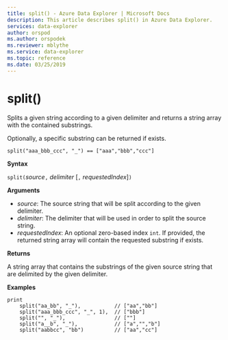 ```yaml
---
title: split() - Azure Data Explorer | Microsoft Docs
description: This article describes split() in Azure Data Explorer.
services: data-explorer
author: orspod
ms.author: orspodek
ms.reviewer: mblythe
ms.service: data-explorer
ms.topic: reference
ms.date: 03/25/2019
---
```

# split()

Splits a given string according to a given delimiter and returns a string array with the contained substrings.

Optionally, a specific substring can be returned if exists.

```kusto
split("aaa_bbb_ccc", "_") == ["aaa","bbb","ccc"]
```

**Syntax**

`split(`*source*`,` *delimiter* [`,` *requestedIndex*]`)`

**Arguments**

* *source*: The source string that will be split according to the given delimiter.
* *delimiter*: The delimiter that will be used in order to split the source string.
* *requestedIndex*: An optional zero-based index `int`. If provided, the returned string array will contain the requested substring if exists. 

**Returns**

A string array that contains the substrings of the given source string that are delimited by the given delimiter.

**Examples**

```kusto
print
    split("aa_bb", "_"),           // ["aa","bb"]
    split("aaa_bbb_ccc", "_", 1),  // ["bbb"]
    split("", "_"),                // [""]
    split("a__b", "_"),            // ["a","","b"]
    split("aabbcc", "bb")          // ["aa","cc"]
```